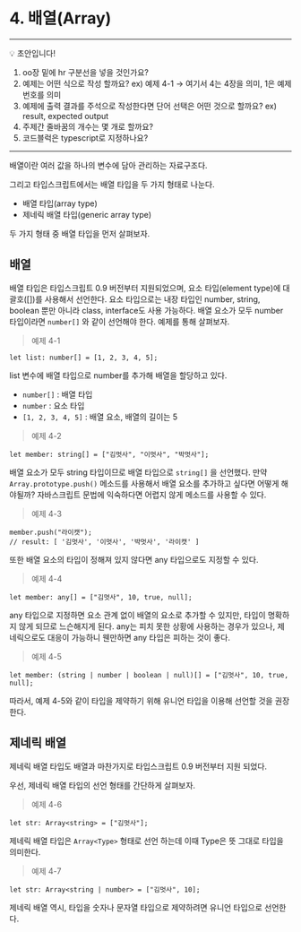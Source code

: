 # 4. 배열(Array)

---

💡 초안입니다!

1. oo장 밑에 hr 구분선을 넣을 것인가요?
2. 예제는 어떤 식으로 작성 할까요?
   ex) 예제 4-1 → 여기서 4는 4장을 의미, 1은 예제 번호를 의미
3. 예제에 출력 결과를 주석으로 작성한다면 단어 선택은 어떤 것으로 할까요?
   ex) result, expected output
4. 주제간 줄바꿈의 개수는 몇 개로 할까요?
5. 코드블럭은 typescript로 지정하나요?

---

배열이란 여러 값을 하나의 변수에 담아 관리하는 자료구조다.

그리고 타입스크립트에서는 배열 타입을 두 가지 형태로 나눈다.

- 배열 타입(array type)
- 제네릭 배열 타입(generic array type)

두 가지 형태 중 배열 타입을 먼저 살펴보자.

## 배열

배열 타입은 타입스크립트 0.9 버전부터 지원되었으며, 요소 타입(element type)에 대괄호([])를 사용해서 선언한다. 요소 타입으로는 내장 타입인 number, string, boolean 뿐만 아니라 class, interface도 사용 가능하다. 배열 요소가 모두 number 타입이라면 `number[]` 와 같이 선언해야 한다. 예제를 통해 살펴보자.

> 예제 4-1

```tsx
let list: number[] = [1, 2, 3, 4, 5];
```

list 변수에 배열 타입으로 number를 추가해 배열을 할당하고 있다.

- `number[]` : 배열 타입
- `number` : 요소 타입
- `[1, 2, 3, 4, 5]` : 배열 요소, 배열의 길이는 5

> 예제 4-2

```tsx
let member: string[] = ["김멋사", "이멋사", "박멋사"];
```

배열 요소가 모두 string 타입이므로 배열 타입으로 `string[]` 을 선언했다. 만약`Array.prototype.push()` 메소드를 사용해서 배열 요소를 추가하고 싶다면 어떻게 해야될까? 자바스크립트 문법에 익숙하다면 어렵지 않게 메소드를 사용할 수 있다.

> 예제 4-3

```tsx
member.push("라이캣");
// result: [ '김멋사', '이멋사', '박멋사', '라이캣' ]
```

또한 배열 요소의 타입이 정해져 있지 않다면 any 타입으로도 지정할 수 있다.

> 예제 4-4

```tsx
let member: any[] = ["김멋사", 10, true, null];
```

any 타입으로 지정하면 요소 관계 없이 배열의 요소로 추가할 수 있지만, 타입이 명확하지 않게 되므로 느슨해지게 된다. any는 피치 못한 상황에 사용하는 경우가 있으나, 제네릭으로도 대응이 가능하니 웬만하면 any 타입은 피하는 것이 좋다.

> 예제 4-5

```tsx
let member: (string | number | boolean | null)[] = ["김멋사", 10, true, null];
```

따라서, 예제 4-5와 같이 타입을 제약하기 위해 유니언 타입을 이용해 선언할 것을 권장한다.

## 제네릭 배열

제네릭 배열 타입도 배열과 마찬가지로 타입스크립트 0.9 버전부터 지원 되었다.

우선, 제네릭 배열 타입의 선언 형태를 간단하게 살펴보자.

> 예제 4-6

```tsx
let str: Array<string> = ["김멋사"];
```

제네릭 배열 타입은 `Array<Type>` 형태로 선언 하는데 이때 Type은 뜻 그대로 타입을 의미한다.

> 예제 4-7

```tsx
let str: Array<string | number> = ["김멋사", 10];
```

제네릭 배열 역시, 타입을 숫자나 문자열 타입으로 제약하려면 유니언 타입으로 선언한다.
